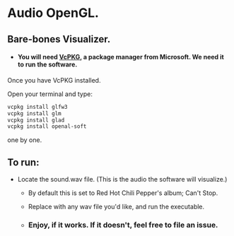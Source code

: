# Audio OpenGL.

## Bare-bones Visualizer.

- #### You will need [VcPKG](https://vcpkg.io/en/index.html), a package manager from Microsoft. We need it to run the software.

Once you have VcPKG installed.

Open your terminal and type:

```bash
vcpkg install glfw3
vcpkg install glm
vcpkg install glad
vcpkg install openal-soft
```

one by one.

## To run:

- Locate the sound.wav file. (This is the audio the software will visualize.)

  - By default this is set to Red Hot Chili Pepper's album;  Can't Stop.

  - Replace with any wav file you'd like, and run the executable.

  - ### Enjoy, if it works. If it doesn't, feel free to file an issue.

